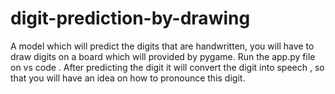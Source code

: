 # digit-prediction-by-drawing
A model which will predict the digits that are handwritten, you will have to draw digits on a board which will provided by pygame.
Run the app.py file on vs code .
After predicting the digit it will convert the digit into speech , so that you will have an idea on how to pronounce this digit.
